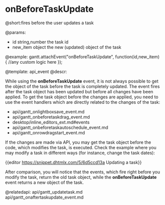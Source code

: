onBeforeTaskUpdate
=============

@short:fires before the user updates a task
	
@params:
- id			string,number		the task id
- new_item		object				the new (updated) object of the task 

 
@example:
gantt.attachEvent("onBeforeTaskUpdate", function(id,new_item){
    //any custom logic here
});

@template:	api_event
@descr:

While using the **onBeforeTaskUpdate** event, it is not always possible to get the object of the task before the task is completely updated. The event fires after the task object has been updated but before all changes have been applied.
To get the task object before the changes are applied, you need to use the event handlers which are directly related to the changes of the task:

- api/gantt_onlightboxsave_event.md
- api/gantt_onbeforetaskdrag_event.md
- desktop/inline_editors_ext.md#events
- api/gantt_onbeforetaskautoschedule_event.md
- api/gantt_onrowdragstart_event.md

If the changes are made via API, you may get the task object before the code, which modifies the task, is executed. Check the example where you may modify a task in different ways (for instance, change the task dates):

{{editor	https://snippet.dhtmlx.com/5/6d5ccd13a	Updating a task}}

After comparison, you will notice that the events, which fire right before you modify the task, return the old task object, while the **onBeforeTaskUpdate** event returns a new object of the task.

@relatedapi:
	api/gantt_updatetask.md
    api/gantt_onaftertaskupdate_event.md
